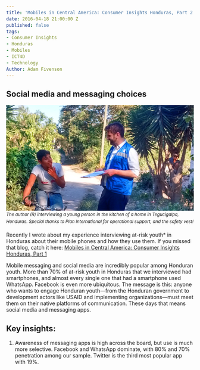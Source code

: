 ```yaml
---
title: 'Mobiles in Central America: Consumer Insights Honduras, Part 2'
date: 2016-04-18 21:00:00 Z
published: false
tags:
- Consumer Insights
- Honduras
- Mobiles
- ICT4D
- Technology
Author: Adam Fivenson
---
```


## Social media and messaging choices
![Revised4.png](/uploads/Revised4.png)
<sup>*The author (R) interviewing a young person in the kitchen of a home in Tegucigalpa, Honduras. Special thanks to Plan International for operational support, and the safety vest!*</sup>

Recently I wrote about my experience interviewing at-risk youth\* in Honduras about their mobile phones and how they use them. If you missed that blog, catch it here: [Mobiles in Central America: Consumer Insights Honduras, Part 1](dai-global-digital.com/2016/04/13/honduras-consumer-insights.html)

Mobile messaging and social media are incredibly popular among Honduran youth. More than 70% of at-risk youth in Honduras that we interviewed had smartphones, and almost every single one that had a smartphone used WhatsApp. Facebook is even more ubiquitous. The message is this: anyone who wants to engage Honduran youth—from the Honduran government to development actors like USAID and implementing organizations—must meet them on their native platforms of communication. These days that means social media and messaging apps.

<!--more-->

## Key insights:

1. Awareness of messaging apps is high across the board, but use is much more selective. Facebook and WhatsApp dominate, with 80% and 70% penetration among our sample. Twitter is the third most popular app with 19%.

<p><script id="infogram_0_Z9qbRaVRcwhDPS58" title="Social Media Honduras 1" src="//e.infogr.am/js/embed.js?NFw" type="text/javascript"></p>

<p>2. Similarly, in terms of average minutes used each day, WhatsApp (142) and Facebook (103) dominate with Twitter (13) a distant third.</p>

<p><script id="infogram_0_gGra7YHYHQfzzHSV" title="Social Media Honduras 1" src="//e.infogr.am/js/embed.js?NFw" type="text/javascript"></p>

3. WhatsApp and Facebook are the apps most people us the most. When asked to choose, 47% of users identified WhatsApp as the app they use most, while 30% said the same of Facebook. Twitter was the next most popular choice with 1%.

https://infogr.am/YgP6553d5LKnyjk1
<p><script id="infogram_0_YgP6553d5LKnyjk1" title="Social Media Honduras 1" src="//e.infogr.am/js/embed.js?NFw" type="text/javascript"></p>

Coming soon

* How do at-risk youth in Honduras receive and share information?

* Mobile gaming among at-risk youth in Honduras


<sup>*  *Honduran Youth are considered at-risk if the community where they live shows high levels of domestic violence, drug use, a significant gang presence, or other major risk factors. We surveyed youth from age 15 to 33. See [Mobiles in Central America: Consumer Insights Honduras, Part 1](dai-global-digital.com/2016/04/13/honduras-consumer-insights.html) for more demographic information*</sup>

